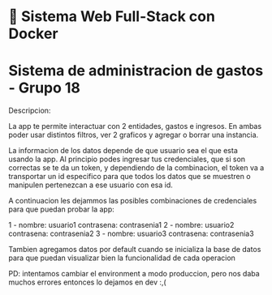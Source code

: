 # 🚀 Sistema Web Full-Stack con Docker
# Sistema de administracion de gastos - Grupo 18

Descripcion:

La app te permite interactuar con 2 entidades, gastos e ingresos.
En ambas poder usar distintos filtros, ver 2 graficos y agregar o borrar una instancia.

La informacion de los datos depende de que usuario sea el que esta usando la app. Al principio podes ingresar tus credenciales, que si son correctas se te da un token, y dependiendo de la combinacion, el token va a transportar un id especifico para que todos los datos que se muestren o manipulen pertenezcan a ese usuario con esa id.

A continuacion les dejammos las posibles combinaciones de credenciales para que puedan probar la app: 

1 -
nombre: usuario1
contrasena: contrasenia1
2 -
nombre: usuario2
contrasena: contrasenia2
3 -
nombre: usuario3
contrasena: contrasenia3

Tambien agregamos datos por default cuando se inicializa la base de datos para que puedan visualizar bien la funcionalidad de cada operacion

PD: intentamos cambiar el environment a modo produccion, pero nos daba muchos errores entonces lo dejamos en dev :,(